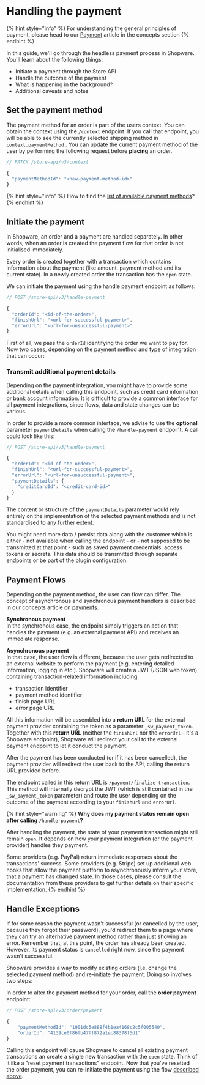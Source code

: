 # Handling the payment

{% hint style="info" %}
For understanding the general principles of payment, please head to our [Payment](../../../concepts/commerce/checkout/payments.md) article in the concepts section
{% endhint %}

In this guide, we'll go through the headless payment process in Shopware. You'll learn about the following things:

* Initiate a payment through the Store API
* Handle the outcome of the payment
* What is happening in the background?
* Additional caveats and notes

## Set the payment method

The payment method for an order is part of the users context. You can obtain the context using the `/context` endpoint. If you call that endpoint, you will be able to see the currently selected shipping method in `context.paymentMethod` . You can update the current payment method of the user by performing the following request before **placing** an order.

```javascript
// PATCH /store-api/v3/context

{
  "paymentMethodId": "<new-payment-method-id>"
}
```

{% hint style="info" %}
How to find the [list of available payment methods](work-with-the-cart.md#payment-methods)?
{% endhint %}

## Initiate the payment

In Shopware, an order and a payment are handled separately. In other words, when an order is created the payment flow for that order is not initialised immediately.

Every order is created together with a transaction which contains information about the payment \(like amount, payment method and its current state\). In a newly created order the transaction has the `open` state.

We can initiate the payment using the handle payment endpoint as follows:

```javascript
// POST /store-api/v3/handle-payment

{
  "orderId": "<id-of-the-order>",
  "finishUrl": "<url-for-successful-payment>",
  "errorUrl": "<url-for-unsuccessful-payment>"
}
```

First of all, we pass the `orderId` identifying the order we want to pay for. Now two cases, depending on the payment method and type of integration that can occur:

### Transmit additional payment details

Depending on the payment integration, you might have to provide some additional details when calling this endpoint, such as credit card information or bank account information. It is difficult to provide a common interface for all payment integrations, since flows, data and state changes can be various.

In order to provide a more common interface, we advise to use the **optional** parameter `paymentDetails` when calling the `/handle-payment` endpoint. A call could look like this:

```javascript
// POST /store-api/v3/handle-payment

{
  "orderId": "<id-of-the-order>",
  "finishUrl": "<url-for-successful-payment>",
  "errorUrl": "<url-for-unsuccessful-payment>",
  "paymentDetails": {
    "creditCardId": "<credit-card-id>"
  }
}
```

The content or structure of the `paymentDetails` parameter would rely entirely on the implementation of the selected payment methods and is not standardised to any further extent. 

You might need more data / persist data along with the customer which is either - not available when calling the endpoint - or - not supposed to be transmitted at that point - such as saved payment credentials, access tokens or secrets. This data should be transmitted through separate endpoints or be part of the plugin configuration.

## Payment Flows

Depending on the payment method, the user can flow can differ. The concept of asynchronous and synchronous payment handlers is described in our concepts article on [payments](../../../concepts/commerce/checkout/payments.md). 

**Synchronous payment**  
In the synchronous case, the endpoint simply triggers an action that handles the payment \(e.g. an external payment API\) and receives an immediate response.

**Asynchronous payment**  
In that case, the user flow is different, because the user gets redirected to an external website to perform the payment \(e.g. entering detailed information, logging in etc.\). Shopware will create a JWT \(JSON web token\) containing transaction-related information including:

* transaction identifier
* payment method identifier
* finish page URL
* error page URL

All this information will be assembled into a **return URL** for the external payment provider containing the token as a parameter `_sw_payment_token`. Together with this **return URL** \(neither the `finishUrl` nor the `errorUrl` - it's a Shopware endpoint\), Shopware will redirect your call to the external payment endpoint to let it conduct the payment.

After the payment has been conducted \(or if it has been cancelled\), the payment provider will redirect the user back to the API, calling the return URL provided before.

The endpoint called in this return URL is `/payment/finalize-transaction`. This method will internally decrypt the JWT \(which is still contained in the `_sw_payment_token` parameter\) and route the user depending on the outcome of the payment according to your `finishUrl` and `errorUrl`.

{% hint style="warning" %}
**Why does my payment status remain open after calling** `/handle-payment`**?**  
  
After handling the payment, the state of your payment transaction might still remain `open`. It depends on how your payment integration \(or the payment provider\) handles they payment. 

Some providers \(e.g. PayPal\) return immediate responses about the transactions' success. Some providers \(e.g. Stripe\) set up additional web hooks that allow the payment platform to asynchronously inform your store, that a payment has changed state. In those cases, please consult the documentation from these providers to get further details on their specific implementation.
{% endhint %}

## Handle Exceptions

If for some reason the payment wasn't successful \(or cancelled by the user, because they forgot their password\), you'd redirect them to a page where they can try an alternative payment method rather than just showing an error. Remember that, at this point, the order has already been created. However, its payment status is `cancelled` right now, since the payment wasn't successful.

Shopware provides a way to modify existing orders \(i.e. change the selected payment method\) and re-initiate the payment. Doing so involves two steps:

In order to alter the payment method for your order, call the **order payment** endpoint:

```javascript
// POST /store-api/v3/order/payment

{
    "paymentMethodId": "1901dc5e888f4b1ea4168c2c5f005540",
    "orderId": "4139ce0f86fb47ff872a1ec88378f5d1"
}
```

Calling this endpoint will cause Shopware to cancel all existing payment transactions an create a single new transaction with the `open` state. Think of it like a "reset payment transactions" endpoint. Now that you've resetted the order payment, you can re-initiate the payment using the flow [described above](handling-the-payment.md#introduction).

